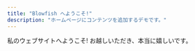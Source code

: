 ```yaml
---
title: "Blowfish へようこそ!"
description: "ホームページにコンテンツを追加するデモです。"
---
```

私のウェブサイトへようこそ! お越しいただき、本当に嬉しいです。
